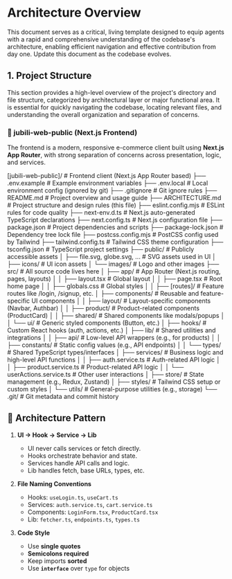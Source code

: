 # Architecture Overview
This document serves as a critical, living template designed to equip agents with a rapid and comprehensive understanding of the codebase's architecture, enabling efficient navigation and effective contribution from day one. Update this document as the codebase evolves.

## 1. Project Structure
This section provides a high-level overview of the project's directory and file structure, categorized by architectural layer or major functional area. It is essential for quickly navigating the codebase, locating relevant files, and understanding the overall organization and separation of concerns.

### 📁 jubili-web-public (Next.js Frontend)
The frontend is a modern, responsive e-commerce client built using **Next.js App Router**, with strong separation of concerns across presentation, logic, and services.


[jubili-web-public]/              # Frontend client (Next.js App Router based)
├── .env.example                  # Example environment variables
├── .env.local                    # Local environment config (ignored by git)
├── .gitignore                    # Git ignore rules
├── README.md                     # Project overview and usage guide
├── ARCHITECTURE.md               # Project structure and design rules (this file)
├── eslint.config.mjs            # ESLint rules for code quality
├── next-env.d.ts                # Next.js auto-generated TypeScript declarations
├── next.config.ts               # Next.js configuration file
├── package.json                 # Project dependencies and scripts
├── package-lock.json            # Dependency tree lock file
├── postcss.config.mjs           # PostCSS config used by Tailwind
├── tailwind.config.ts           # Tailwind CSS theme configuration
├── tsconfig.json                # TypeScript project settings
├── public/                      # Publicly accessible assets
│   ├── file.svg, globe.svg, ... # SVG assets used in UI
│   ├── icons/                   # UI icon assets
│   └── images/                  # Logo and other images
├── src/                         # All source code lives here
│   ├── app/                     # App Router (Next.js routing, pages, layouts)
│   │   ├── layout.tsx           # Global layout
│   │   ├── page.tsx             # Root home page
│   │   ├── globals.css          # Global styles
│   │   ├── [routes]/            # Feature routes like /login, /signup, etc.
│   ├── components/              # Reusable and feature-specific UI components
│   │   ├── layout/              # Layout-specific components (Navbar, Authbar)
│   │   ├── product/             # Product-related components (ProductCard)
│   │   ├── shared/              # Shared components like modals/popups
│   │   └── ui/                  # Generic styled components (Button, etc.)
│   ├── hooks/                   # Custom React hooks (auth, actions, etc.)
│   ├── lib/                     # Shared utilities and integrations
│   │   ├── api/                 # Low-level API wrappers (e.g., for products)
│   │   ├── constants/           # Static config values (e.g., API endpoints)
│   │   └── types/               # Shared TypeScript types/interfaces
│   ├── services/                # Business logic and high-level API functions
│   │   ├── auth.service.ts      # Auth-related API logic
│   │   ├── product.service.ts   # Product-related API logic
│   │   └── userActions.service.ts # Other user interactions
│   ├── store/                   # State management (e.g., Redux, Zustand)
│   ├── styles/                  # Tailwind CSS setup or custom styles
│   └── utils/                   # General-purpose utilities (e.g., storage)
└── .git/                        # Git metadata and commit history


## 🧱 Architecture Pattern

1. **UI → Hook → Service → Lib**
   - UI never calls services or fetch directly.
   - Hooks orchestrate behavior and state.
   - Services handle API calls and logic.
   - Lib handles fetch, base URLs, types, etc.

2. **File Naming Conventions**
   - Hooks: `useLogin.ts`, `useCart.ts`
   - Services: `auth.service.ts`, `cart.service.ts`
   - Components: `LoginForm.tsx`, `ProductCard.tsx`
   - Lib: `fetcher.ts`, `endpoints.ts`, `types.ts`

3. **Code Style**
   - Use **single quotes**
   - **Semicolons required**
   - Keep imports **sorted**
   - Use **`interface`** over `type` for objects